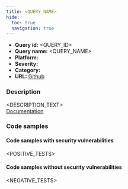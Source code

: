 ```yaml
---
title: <QUERY_NAME>
hide:
  toc: true
  navigation: true
---
```


<style>
  .highlight .hll {
    background-color: #ff171742;
  }
  .md-content {
    max-width: 1100px;
    margin: 0 auto;
  }
</style>

- **Query id:** <QUERY_ID>
- **Query name:** <QUERY_NAME>
- **Platform:** <PLATFORM>
- **Severity:** <SEVERITY>
- **Category:** <CATEGORY>
- **URL:** [Github](<GITHUB_URL>)

### Description
<DESCRIPTION_TEXT><br>
[Documentation](<DESCRIPTION_URL>)

### Code samples
#### Code samples with security vulnerabilities
<POSITIVE_TESTS>

#### Code samples without security vulnerabilities
<NEGATIVE_TESTS>